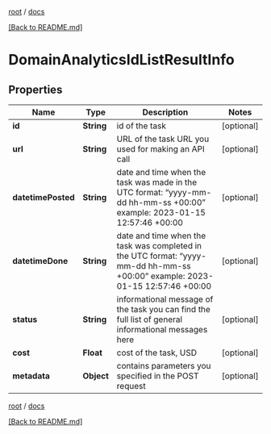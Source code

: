 [root](./../ "root") / [docs](./ "docs")

[[Back to README.md]](./../README.md "[Back to README.md]")

# DomainAnalyticsIdListResultInfo

## Properties

| Name | Type | Description | Notes |
|------------ | ------------- | ------------- | -------------|
|**id** | **String** | id of the task |  [optional] |
|**url** | **String** | URL of the task URL you used for making an API call |  [optional] |
|**datetimePosted** | **String** | date and time when the task was made in the UTC format: “yyyy-mm-dd hh-mm-ss +00:00” example: 2023-01-15 12:57:46 +00:00 |  [optional] |
|**datetimeDone** | **String** | date and time when the task was completed in the UTC format: “yyyy-mm-dd hh-mm-ss +00:00” example: 2023-01-15 12:57:46 +00:00 |  [optional] |
|**status** | **String** | informational message of the task you can find the full list of general informational messages here |  [optional] |
|**cost** | **Float** | cost of the task, USD |  [optional] |
|**metadata** | **Object** | contains parameters you specified in the POST request |  [optional] |

[root](./../ "root") / [docs](./ "docs")

[[Back to README.md]](./../README.md "[Back to README.md]")